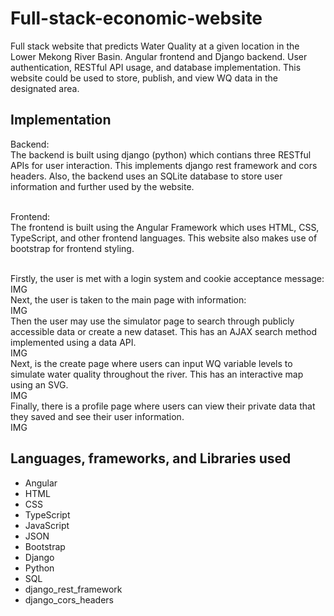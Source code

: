 <h1>Full-stack-economic-website</h1>

Full stack website that predicts Water Quality at a given location in the Lower Mekong River Basin. Angular frontend and Django backend. User authentication, RESTful API usage, and database implementation. This website could be used to store, publish, and view WQ data in the designated area.

<h2>Implementation</h2>
Backend:<br>
The backend is built using django (python) which contians three RESTful APIs for user interaction. This implements django rest framework and cors headers. Also, the backend uses an SQLite database to store user information and further used by the website. <br><br>

Frontend:<br>
The frontend is built using the Angular Framework which uses HTML, CSS, TypeScript, and other frontend languages. This website also makes use of bootstrap for frontend styling.<br><br>

Firstly, the user is met with a login system and cookie acceptance message:<br>
IMG<br>
Next, the user is taken to the main page with information:<br>
IMG<br>
Then the user may use the simulator page to search through publicly accessible data or create a new dataset. This has an AJAX search method implemented using a data API.<br>
IMG<br>
Next, is the create page where users can input WQ variable levels to simulate water quality throughout the river. This has an interactive map using an SVG.<br>
IMG<br>
Finally, there is a profile page where users can view their private data that they saved and see their user information.<br>
IMG<br>

<h2>Languages, frameworks, and Libraries used</h2>

- Angular
- HTML
- CSS
- TypeScript
- JavaScript
- JSON
- Bootstrap
- Django
- Python
- SQL
- django_rest_framework
- django_cors_headers
